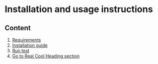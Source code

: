 # Installation and usage instructions


## Content
1. [Requirements](#Requirments)
2. [Installation guide](#Installation)
3. [Run test](#Run-test)
4. [Go to Real Cool Heading section](#real-cool-heading)

